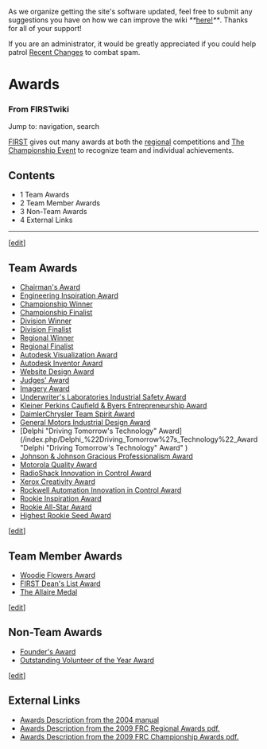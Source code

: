 As we organize getting the site's software updated, feel free to submit any
suggestions you have on how we can improve the wiki
_**_[here!](/index.php/User:Hallry/Suggestions "User:Hallry/Suggestions"
)_**_. Thanks for all of your support!

If you are an administrator, it would be greatly appreciated if you could help
patrol [Recent Changes](/index.php/Special:Recentchanges
"Special:Recentchanges" ) to combat spam.

# Awards

### From FIRSTwiki

Jump to: navigation, search

[FIRST](/index.php/FIRST "FIRST" ) gives out many awards at both the
[regional](/index.php/Regional "Regional" ) competitions and [The Championship
Event](/index.php/The_Championship_Event "The Championship Event" ) to
recognize team and individual achievements.

## Contents

  * 1 Team Awards
  * 2 Team Member Awards
  * 3 Non-Team Awards
  * 4 External Links  
---  
  
[[edit](/index.php?title=Awards&action=edit&section=1 "Edit section: Team
Awards" )]

## Team Awards

  * [Chairman's Award](/index.php/Chairman%27s_Award "Chairman's Award" )
  * [Engineering Inspiration Award](/index.php/Engineering_Inspiration_Award "Engineering Inspiration Award" )
  * [Championship Winner](/index.php/Championship_Winner "Championship Winner" )
  * [Championship Finalist](/index.php/Championship_Finalist "Championship Finalist" )
  * [Division Winner](/index.php/Division_Winner "Division Winner" )
  * [Division Finalist](/index.php/Division_Finalist "Division Finalist" )
  * [Regional Winner](/index.php/Regional_Winner "Regional Winner" )
  * [Regional Finalist](/index.php/Regional_Finalist "Regional Finalist" )
  * [Autodesk Visualization Award](/index.php/Autodesk_Visualization_Award "Autodesk Visualization Award" )
  * [Autodesk Inventor Award](/index.php/Autodesk_Inventor_Award "Autodesk Inventor Award" )
  * [Website Design Award](/index.php/Website_Design_Award "Website Design Award" )
  * [Judges' Award](/index.php/Judges%27_Award "Judges' Award" )
  * [Imagery Award](/index.php/Imagery_Award "Imagery Award" )
  * [Underwriter's Laboratories Industrial Safety Award](/index.php/Underwriter%27s_Laboratories_Industrial_Safety_Award "Underwriter's Laboratories Industrial Safety Award" )
  * [Kleiner Perkins Caufield &amp; Byers Entrepreneurship Award](/index.php/Kleiner_Perkins_Caufield_%26_Byers_Entrepreneurship_Award "Kleiner Perkins Caufield & Byers Entrepreneurship Award" )
  * [DaimlerChrysler Team Spirit Award](/index.php/DaimlerChrysler_Team_Spirit_Award "DaimlerChrysler Team Spirit Award" )
  * [General Motors Industrial Design Award](/index.php/General_Motors_Industrial_Design_Award "General Motors Industrial Design Award" )
  * [Delphi "Driving Tomorrow's Technology" Award](/index.php/Delphi_%22Driving_Tomorrow%27s_Technology%22_Award "Delphi "Driving Tomorrow's Technology" Award" )
  * [Johnson &amp; Johnson Gracious Professionalism Award](/index.php/Johnson_%26_Johnson_Gracious_Professionalism_Award "Johnson & Johnson Gracious Professionalism Award" )
  * [Motorola Quality Award](/index.php/Motorola_Quality_Award "Motorola Quality Award" )
  * [RadioShack Innovation in Control Award](/index.php/RadioShack_Innovation_in_Control_Award "RadioShack Innovation in Control Award" )
  * [Xerox Creativity Award](/index.php/Xerox_Creativity_Award "Xerox Creativity Award" )
  * [Rockwell Automation Innovation in Control Award](/index.php/Rockwell_Automation_Innovation_in_Control_Award "Rockwell Automation Innovation in Control Award" )
  * [Rookie Inspiration Award](/index.php/Rookie_Inspiration_Award "Rookie Inspiration Award" )
  * [Rookie All-Star Award](/index.php/Rookie_All-Star_Award "Rookie All-Star Award" )
  * [Highest Rookie Seed Award](/index.php/Highest_Rookie_Seed_Award "Highest Rookie Seed Award" )

[[edit](/index.php?title=Awards&action=edit&section=2 "Edit section: Team
Member Awards" )]

## Team Member Awards

  * [Woodie Flowers Award](/index.php/Woodie_Flowers_Award "Woodie Flowers Award" )
  * [FIRST Dean's List Award](/index.php/FIRST_Dean%27s_List_Award "FIRST Dean's List Award" )
  * [The Allaire Medal](/index.php/The_Allaire_Medal "The Allaire Medal" )

[[edit](/index.php?title=Awards&action=edit&section=3 "Edit section: Non-Team
Awards" )]

## Non-Team Awards

  * [Founder's Award](/index.php/Founder%27s_Award "Founder's Award" )
  * [Outstanding Volunteer of the Year Award](/index.php/Outstanding_Volunteer_of_the_Year_Award "Outstanding Volunteer of the Year Award" )

[[edit](/index.php?title=Awards&action=edit&section=4 "Edit section: External
Links" )]

## External Links

  * [Awards Description from the 2004 manual](http://www2.usfirst.org/2004comp/8-TheAwards-RevA-incorporated.pdf "http://www2.usfirst.org/2004comp/8-TheAwards-RevA-incorporated.pdf" )
  * [Awards Description from the 2009 FRC Regional Awards pdf.](http://www.usfirst.org/uploadedFiles/Community/FRC/Hero_Assets/2009%20FRC%20Regional%20%20Awards.pdf "http://www.usfirst.org/uploadedFiles/Community/FRC/Hero_Assets/2009%20FRC%20Regional%20%20Awards.pdf" )
  * [Awards Description from the 2009 FRC Championship Awards pdf.](http://www.usfirst.org/uploadedFiles/Community/FRC/Hero_Assets/2009%20FRC%20Championship%20Awards.pdf "http://www.usfirst.org/uploadedFiles/Community/FRC/Hero_Assets/2009%20FRC%20Championship%20Awards.pdf" )


